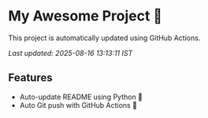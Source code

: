 # My Awesome Project 🚀

This project is automatically updated using GitHub Actions.

_Last updated: 2025-08-16 13:13:11 IST_

## Features
- Auto-update README using Python 🐍
- Auto Git push with GitHub Actions 🤖
